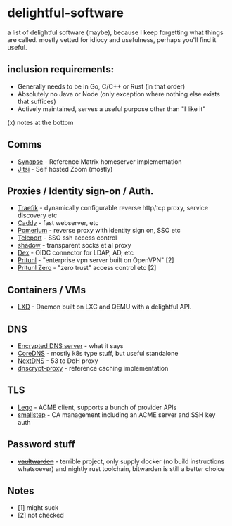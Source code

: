 # delightful-software
a list of delightful software (maybe), because I keep forgetting what things are called. mostly vetted for idiocy and usefulness, perhaps you'll find it useful.

## inclusion requirements:
 * Generally needs to be in Go, C/C++ or Rust (in that order)
 * Absolutely no Java or Node (only exception where nothing else exists that suffices)
 * Actively maintained, serves a useful purpose other than "I like it"

(x) notes at the bottom

## Comms
 * [Synapse](https://github.com/matrix-org/synapse) - Reference Matrix homeserver implementation
 * [Jitsi](https://jitsi.org) - Self hosted Zoom (mostly)

## Proxies / Identity sign-on / Auth.
 * [Traefik](https://traefik.io) - dynamically configurable reverse http/tcp proxy, service discovery etc
 * [Caddy](https://caddyserver.com) - fast webserver, etc
 * [Pomerium](https://www.pomerium.io) - reverse proxy with identity sign on, SSO etc
 * [Teleport](https://goteleport.com) - SSO ssh access control
 * [shadow](https://github.com/imgk/shadow) - transparent socks et al proxy
 * [Dex](https://github.com/dexidp/dex) - OIDC connector for LDAP, AD, etc
 * [Pritunl](https://github.com/pritunl/pritunl) - "enterprise vpn server built on OpenVPN" [2]
 * [Pritunl Zero](https://github.com/pritunl/pritunl-zero) - "zero trust" access control etc [2]

## Containers / VMs
 * [LXD](https://github.com/lxc/lxd) - Daemon built on LXC and QEMU with a delightful API.

## DNS
 * [Encrypted DNS server](https://github.com/jedisct1/encrypted-dns-server) - what it says
 * [CoreDNS](https://coredns.io) - mostly k8s type stuff, but useful standalone
 * [NextDNS](https://github.com/nextdns/nextdns) - 53 to DoH proxy
 * [dnscrypt-proxy](https://github.com/DNSCrypt/dnscrypt-proxy) - reference caching implementation

## TLS
 * [Lego](https://github.com/go-acme/lego) - ACME client, supports a bunch of provider APIs
 * [smallstep](https://github.com/smallstep/certificates) - CA management including an ACME server and SSH key auth

## Password stuff
 * ~~[vaultwarden](https://github.com/dani-garcia/vaultwarden)~~ - terrible project, only supply docker (no build instructions whatsoever) and nightly rust toolchain, bitwarden is still a better choice

## Notes
 * [1] might suck
 * [2] not checked

